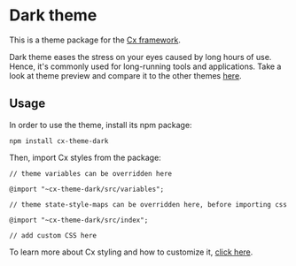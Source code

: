 # Dark theme

This is a theme package for the [Cx framework](https://cxjs.io/).

Dark theme eases the stress on your eyes caused by long hours of use. 
Hence, it's commonly used for long-running tools and applications.
Take a look at theme preview and compare it to the other themes [here](https://cxjs.io/v/master/themes/).

## Usage

In order to use the theme, install its npm package:

```
npm install cx-theme-dark
```
Then, import Cx styles from the package:
```
// theme variables can be overridden here

@import "~cx-theme-dark/src/variables";

// theme state-style-maps can be overridden here, before importing css  

@import "~cx-theme-dark/src/index";

// add custom CSS here
```
To learn more about Cx styling and how to customize it, 
[click here](https://cxjs.io/v/master/docs/concepts/css).